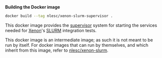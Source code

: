 **Building the Docker image**

```bash
docker build --tag nlesc/xenon-slurm-supervisor .
```

This docker image provides the [supervisor](https://pypi.python.org/pypi/ordered-startup-supervisord/) system for starting the services needed for [Xenon](https://github.com/NLeSC/Xenon)'s [SLURM](https://slurm.schedmd.com/) integration tests.

This docker image is an intermediate image; as such it is not meant to be run by itself. For docker images that can run by themselves, and which inherit from this image, refer to [nlesc/xenon-slurm](https://hub.docker.com/r/nlesc/xenon-slurm/).

